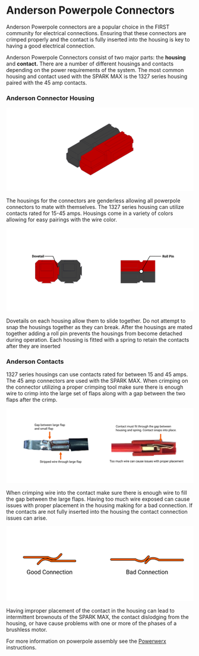 # Anderson Powerpole Connectors

Anderson Powerpole connectors are a popular choice in the FIRST community for electrical connections. Ensuring that these connectors are crimped properly and the contact is fully inserted into the housing is key to having a good electrical connection.

Anderson Powerpole Connectors consist of two major parts: the **housing** and **contact.** There are a number of different housings and contacts depending on the power requirements of the system. The most common housing and contact used with the SPARK MAX is the 1327 series housing paired with the 45 amp contacts.

### Anderson Connector Housing

![](../.gitbook/assets/app_iso.svg)

The housings for the connectors are genderless allowing all powerpole connectors to mate with themselves. The 1327 series housing can utilize contacts rated for 15-45 amps. Housings come in a variety of colors allowing for easy pairings with the wire color. 

![](../.gitbook/assets/app_dovetail_rollpin.svg)

Dovetails on each housing allow them to slide together. Do not attempt to snap the housings together as they can break. After the housings are mated together adding a roll pin prevents the housings from become detached during operation. Each housing is fitted with a spring to retain the contacts after they are inserted

### Anderson Contacts

1327 series housings can use contacts rated for between 15 and 45 amps. The 45 amp connectors are used with the SPARK MAX. When crimping on the connector utilizing a proper crimping tool make sure there is enough wire to crimp into the large set of flaps along with a gap between the two flaps after the crimp.

![](../.gitbook/assets/goodcrimp.svg)

When crimping wire into the contact make sure there is enough wire to fill the gap between the large flaps. Having too much wire exposed can cause issues with proper placement in the housing making for a bad connection. If the contacts are not fully inserted into the housing the contact connection issues can arise.

![](../.gitbook/assets/contact-diagram.svg)

Having improper placement of the contact in the housing can lead to intermittent brownouts of the SPARK MAX, the contact dislodging from the housing, or have cause problems with one or more of the phases of a brushless motor.

For more information on powerpole assembly see the [Powerwerx ](https://powerwerx.com/help/powerpole-assembly-instructions)instructions.

